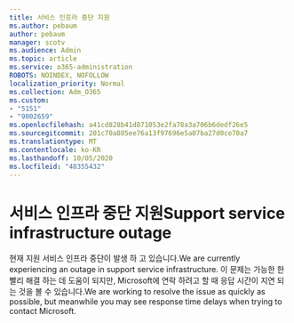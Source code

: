 ```yaml
---
title: 서비스 인프라 중단 지원
ms.author: pebaum
author: pebaum
manager: scotv
ms.audience: Admin
ms.topic: article
ms.service: o365-administration
ROBOTS: NOINDEX, NOFOLLOW
localization_priority: Normal
ms.collection: Adm_O365
ms.custom:
- "5151"
- "9002659"
ms.openlocfilehash: a41cd828b41d871053e2fa78a3a706b6dedf26e5
ms.sourcegitcommit: 201c70a805ee76a13f97696e5a07ba27d0ce70a7
ms.translationtype: MT
ms.contentlocale: ko-KR
ms.lasthandoff: 10/05/2020
ms.locfileid: "48355432"
---
```

# <a name="support-service-infrastructure-outage"></a><span data-ttu-id="2915c-102">서비스 인프라 중단 지원</span><span class="sxs-lookup"><span data-stu-id="2915c-102">Support service infrastructure outage</span></span>

<span data-ttu-id="2915c-103">현재 지원 서비스 인프라 중단이 발생 하 고 있습니다.</span><span class="sxs-lookup"><span data-stu-id="2915c-103">We are currently experiencing an outage in support service infrastructure.</span></span> <span data-ttu-id="2915c-104">이 문제는 가능한 한 빨리 해결 하는 데 도움이 되지만, Microsoft에 연락 하려고 할 때 응답 시간이 지연 되는 것을 볼 수 있습니다.</span><span class="sxs-lookup"><span data-stu-id="2915c-104">We are working to resolve the issue as quickly as possible, but meanwhile you may see response time delays when trying to contact Microsoft.</span></span>
